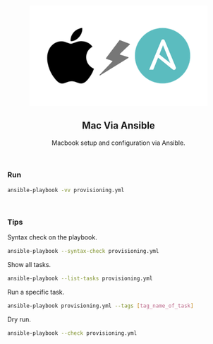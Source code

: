 <p align="center"><img src="_img/mac_via_ansible.png" width="80%" /></p>

<h2 align="center">Mac Via Ansible</h2>
<p align="center">Macbook setup and configuration via Ansible.</p>
<br>

### Run

```bash
ansible-playbook -vv provisioning.yml
```

<br>

### Tips

Syntax check on the playbook.

```bash
ansible-playbook --syntax-check provisioning.yml
```

Show all tasks.

```bash
ansible-playbook --list-tasks provisioning.yml
```

Run a specific task.

```bash
ansible-playbook provisioning.yml --tags [tag_name_of_task]
```

Dry run.

```bash
ansible-playbook --check provisioning.yml
```
